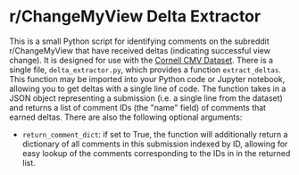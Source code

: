 # r/ChangeMyView Delta Extractor

This is a small Python script for identifying comments on the subreddit
r/ChangeMyView that have received deltas (indicating successful view change).
It is designed for use with the [Cornell CMV Dataset](https://vene.ro/blog/winning-arguments-attitude-change-reddit-cmv.html).
There is a single file, `delta_extractor.py`, which provides a function
`extract_deltas`. This function may be imported into your Python code or
Jupyter notebook, allowing you to get deltas with a single line of code.
The function takes in a JSON object representing a submission (i.e. a
single line from the dataset) and returns a list of comment IDs (the "name"
field) of comments that earned deltas. There are also the following
optional arguments:

  - `return_comment_dict`: if set to True, the function will additionally
    return a dictionary of all comments in this submission indexed by ID,
    allowing for easy lookup of the comments corresponding to the IDs in
    in the returned list.
